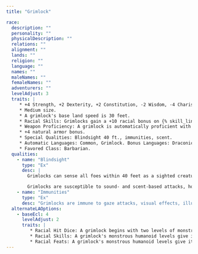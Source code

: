 ```yaml
---
title: "Grimlock"

race:
  description: ""
  personality: ""
  physicalDescription: ""
  relations: ""
  alignment: ""
  lands: ""
  religion: ""
  language: ""
  names: ""
  maleNames: ""
  femaleNames: ""
  adventurers: ""
  levelAdjust: 3
  traits: |
     * +4 Strength, +2 Dexterity, +2 Constitution, -2 Wisdom, -4 Charisma.
     * Medium size.
     * A grimlock's base land speed is 30 feet.
     * Racial Skills: Grimlocks gain a +10 racial bonus on {% skill_link hide %} checks in mountain or underground settings.
     * Weapon Proficiency: A grimlock is automatically proficient with the battleaxe.
     * +4 natural armor bonus.
     * Special Qualities: Blindsight 40 ft., immunities, scent.
     * Automatic Languages: Common, Grimlock. Bonus Languages: Draconic, Dwarven, Gnome, Terran, Undercommon.
     * Favored Class: Barbarian.
  qualities:
    - name: "Blindsight"
      type: "Ex"
      desc: |
        Grimlocks can sense all foes within 40 feet as a sighted creature would. Beyond that range, they treat all targets as having total concealment.

        Grimlocks are susceptible to sound- and scent-based attacks, however, and are affected normally by loud noises and sonic spells (such as ghost sound or silence) and overpowering odors (such as stinking cloud or incense-heavy air). Negating a grimlock's sense of smell or hearing reduces this ability to normal ~{% feat_link blind-fight %} (as the feat). If both these senses are negated, a grimlock is effectively blinded.
    - name: "Immunities"
      type: "Ex"
      desc: "Grimlocks are immune to gaze attacks, visual effects, illusions, and other attack forms that rely on sight."
  alternateLAOptions:
    - baseEcl: 4
      levelAdjust: 2
      traits: |
         * Racial Hit Dice: A grimlock begins with two levels of monstrous humanoid, which provide {% die_roll 2 8 0 %} Hit Dice, a base attack bonus of +2, and base saving throw bonuses of Fort +0, Ref +3, and Will +3.
         * Racial Skills: A grimlock's monstrous humanoid levels give it skill points equal to 5 * (2 + Int modifier, minimum 1). Its class skills are {% skill_link climb %}, {% skill_link hide %}, {% skill_link listen %}, and {% skill_link spot %}.
         * Racial Feats: A grimlock's monstrous humanoid levels give it one feat.
---
```

